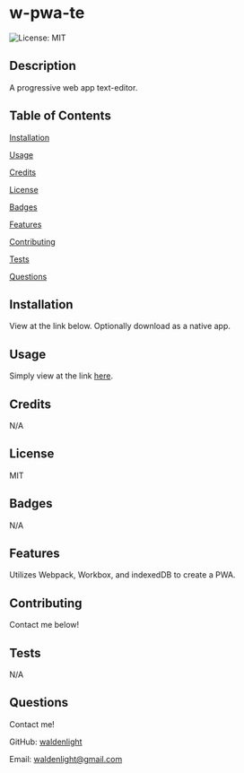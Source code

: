 # w-pwa-te
![License: MIT](https://img.shields.io/badge/License-MIT-yellow.svg)
## Description
A progressive web app text-editor.
## Table of Contents
[Installation](#installation)

[Usage](#usage)

[Credits](#credits)

[License](#license)

[Badges](#badges)

[Features](#features)

[Contributing](#contributing)

[Tests](#tests)

[Questions](#questions)
## Installation
View at the link below. Optionally download as a native app.
## Usage
Simply view at the link [here](https://w-pwa-te.herokuapp.com/).
## Credits
N/A
## License
MIT
## Badges
N/A
## Features
Utilizes Webpack, Workbox, and indexedDB to create a PWA.
## Contributing
Contact me below!
## Tests
N/A
## Questions
Contact me!

GitHub: [waldenlight](https://github.com/waldenlight)

Email: waldenlight@gmail.com
